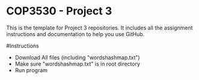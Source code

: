 <H1> COP3530 - Project 3 </h1>
This is the template for Project 3 repositories. It includes all the assignment instructions and documentation to help you use GitHub.

#Instructions
- Download All files (including "wordshashmap.txt")
- Make sure "wordshashmap.txt" is in root directory
- Run program
